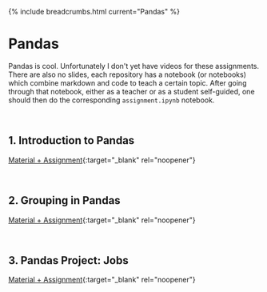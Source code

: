 {% include breadcrumbs.html current="Pandas" %}

# Pandas

Pandas is cool. Unfortunately I don't yet have videos for these assignments. There are also no slides, each repository has a notebook (or notebooks) which combine markdown and code to teach a certain topic. After going through that notebook, either as a teacher or as a student self-guided, one should then do the corresponding `assignment.ipynb` notebook. 

&nbsp;
&nbsp;
## 1. Introduction to Pandas

[Material + Assignment](https://github.com/nandans-summer-camp/pandas-intro){:target="_blank" rel="noopener"}

&nbsp;
&nbsp;
&nbsp;
## 2. Grouping in Pandas

[Material + Assignment](https://github.com/nandans-summer-camp/pandas-grouping){:target="_blank" rel="noopener"}

&nbsp;
&nbsp;
&nbsp;
## 3. Pandas Project: Jobs

[Material + Assignment](https://github.com/nandans-summer-camp/pandas-project-jobs){:target="_blank" rel="noopener"}
